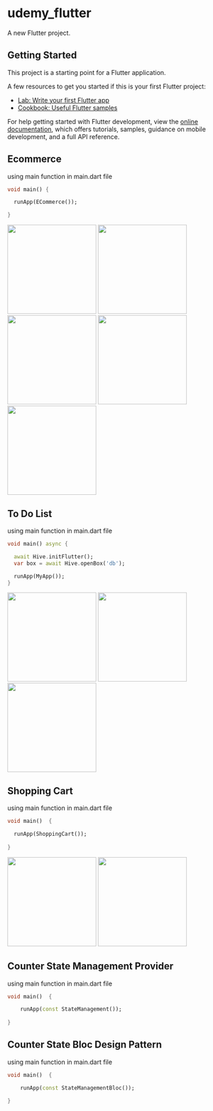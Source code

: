 # udemy_flutter

A new Flutter project.

## Getting Started

This project is a starting point for a Flutter application.

A few resources to get you started if this is your first Flutter project:

- [Lab: Write your first Flutter app](https://docs.flutter.dev/get-started/codelab)
- [Cookbook: Useful Flutter samples](https://docs.flutter.dev/cookbook)

For help getting started with Flutter development, view the
[online documentation](https://docs.flutter.dev/), which offers tutorials,
samples, guidance on mobile development, and a full API reference.

## Ecommerce

using main function in main.dart file
```dart
void main() {

  runApp(ECommerce());

}
```

<img src="prototype/Ecommerce%20-%201.png" width="200">
<img src="prototype/Ecommerce%20-%202.png" width="200">
<img src="prototype/Ecommerce%20-%203.png" width="200">
<img src="prototype/Ecommerce%20-%204.png" width="200">
<img src="prototype/Ecommerce%20-%205.png" width="200">

## To Do List
using main function in main.dart file
```dart
void main() async {

  await Hive.initFlutter();
  var box = await Hive.openBox('db');

  runApp(MyApp());
}
```

<img src="prototype/To%20Do%20List%20-%201.png" width="200">
<img src="prototype/To%20Do%20List%20-%202.png" width="200">
<img src="prototype/To%20Do%20List%20-%203.png" width="200">

## Shopping Cart

using main function in main.dart file
```dart
void main()  {

  runApp(ShoppingCart());
  
}
```

<img src="prototype/Shopping Cart - 1.png" width="200">
<img src="prototype/Shopping Cart - 2.png" width="200">


## Counter State Management Provider 
using main function in main.dart file
```dart
void main()  {

    runApp(const StateManagement());
  
}
```

## Counter State Bloc Design Pattern 
using main function in main.dart file
```dart
void main()  {

    runApp(const StateManagementBloc());
  
}
```
